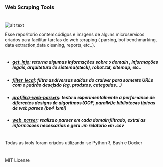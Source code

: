 ### Web Scraping Tools
#
![alt text](https://cdn-images-1.medium.com/max/1600/1*Womq16d7_MyHvYsmcemEFQ.png)

Esse repositorio contem códigos e imagens de alguns microservicos criados para facilitar tarefas de web scraping ( parsing, bot benchmarking, data extraction,data cleaning, reports, etc..).
#
 
-  ##### *[get_info]()*:  *retorna algumas informações sobre o domain , informações legais, arquitetura do sistema(stack), robot.txt, sitemap, etc..*

- ##### *[filter_local]()*: *filtra as diversas saídas do cralwer para somente URLs com o padrão desejado (eg. produtos, categorias...)*

- ##### *[profiling-web-parsers]()*: *testa a experimentalmente a perfomance de diferentes designs de algoritmos (OOP, parallel)e bibliotecas tipicas de web parses (bs4, lxml)*

-  #####  *[web_parser]()*: *realiza o parser em cada domain filtrado, extrai as informacoes necessarias e gera um relatorio em .csv*

#
 Todas as tools foram criados utilizando-se Python 3, Bash e Docker
#
MIT License
